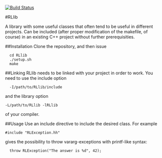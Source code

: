 [![Build Status](https://travis-ci.org/riklund/RLlib.png)](https://travis-ci.org/riklund/RLlib)


#RLlib

A library with some useful classes that often tend to be useful in different projects. Can be included (after proper modification of the makefile, of course) in an existing C++ project without further prerequisities.

##Installation
Clone the repository, and then issue

	  cd RLlib
	  ./setup.sh
	  make


##Linking
RLlib needs to be linked with your project in order to work. You need to use the include option

	  -I/path/to/RLlib/include

and the library option

	-L/path/to/RLlib -lRLlib

of your compiler.

##Usage
Use an include directive to include the desired class. For example

	#include "RLException.hh"

gives the possibility to throw vararg-exceptions with printf-like syntax:

	  throw RLException("The answer is %d", 42);
